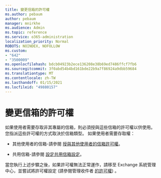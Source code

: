 ```yaml
---
title: 變更信箱的許可權
ms.author: pebaum
author: pebaum
manager: mnirkhe
ms.audience: Admin
ms.topic: reference
ms.service: o365-administration
localization_priority: Normal
ROBOTS: NOINDEX, NOFOLLOW
ms.custom:
- "642"
- "3500009"
ms.openlocfilehash: bdcb04923b2ece136208e38b69ed7486ffcf7fb6
ms.sourcegitcommit: 3f0abd54b4bd161bde22b9a7f86924a9dbb59684
ms.translationtype: MT
ms.contentlocale: zh-TW
ms.lasthandoff: 01/15/2021
ms.locfileid: "49880157"
---
```

# <a name="changing-permissions-on-a-mailbox"></a>變更信箱的許可權

如果使用者需要存取非其專屬的信箱，則必須授與這些信箱的許可權以供使用。 您指派這些許可權的方式取決於信箱類型。 如果使用者需要存取權：
  
- 其他使用者的信箱-請參閱 [授與其他使用者的信箱許可權](https://docs.microsoft.com/microsoft-365/admin/add-users/give-mailbox-permissions-to-another-user)。
    
- 共用信箱-請參閱 [設定共用信箱設定](https://docs.microsoft.com/microsoft-365/admin/email/configure-a-shared-mailbox#add-or-remove-members)。
    
當您執行上述步驟之後，如果許可權無法正常運作，請移至 Exchange 系統管理中心，並嘗試將許可權設定 (請參閱管理收件者 [的許可權](https://technet.microsoft.com/library/jj919240%28v=exchg.150%29.aspx)) 。
  
